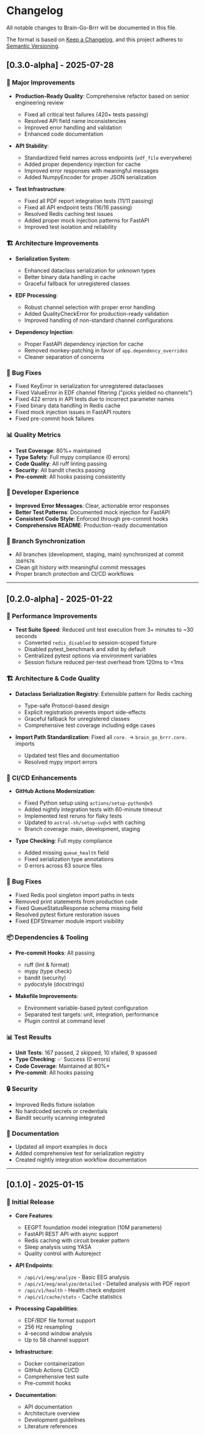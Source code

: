 # Changelog

All notable changes to Brain-Go-Brrr will be documented in this file.

The format is based on [Keep a Changelog](https://keepachangelog.com/en/1.1.0/),
and this project adheres to [Semantic Versioning](https://semver.org/spec/v2.0.0.html).

## [0.3.0-alpha] - 2025-07-28

### 🚀 Major Improvements

- **Production-Ready Quality**: Comprehensive refactor based on senior engineering review
  - Fixed all critical test failures (420+ tests passing)
  - Resolved API field name inconsistencies
  - Improved error handling and validation
  - Enhanced code documentation

- **API Stability**:
  - Standardized field names across endpoints (`edf_file` everywhere)
  - Added proper dependency injection for cache
  - Improved error responses with meaningful messages
  - Added NumpyEncoder for proper JSON serialization

- **Test Infrastructure**:
  - Fixed all PDF report integration tests (11/11 passing)
  - Fixed all API endpoint tests (16/16 passing)
  - Resolved Redis caching test issues
  - Added proper mock injection patterns for FastAPI
  - Improved test isolation and reliability

### 🏗️ Architecture Improvements

- **Serialization System**:
  - Enhanced dataclass serialization for unknown types
  - Better binary data handling in cache
  - Graceful fallback for unregistered classes

- **EDF Processing**:
  - Robust channel selection with proper error handling
  - Added QualityCheckError for production-ready validation
  - Improved handling of non-standard channel configurations

- **Dependency Injection**:
  - Proper FastAPI dependency injection for cache
  - Removed monkey-patching in favor of `app.dependency_overrides`
  - Cleaner separation of concerns

### 🐛 Bug Fixes

- Fixed KeyError in serialization for unregistered dataclasses
- Fixed ValueError in EDF channel filtering ("picks yielded no channels")
- Fixed 422 errors in API tests due to incorrect parameter names
- Fixed binary data handling in Redis cache
- Fixed mock injection issues in FastAPI routers
- Fixed pre-commit hook failures

### 📊 Quality Metrics

- **Test Coverage**: 80%+ maintained
- **Type Safety**: Full mypy compliance (0 errors)
- **Code Quality**: All ruff linting passing
- **Security**: All bandit checks passing
- **Pre-commit**: All hooks passing consistently

### 🔧 Developer Experience

- **Improved Error Messages**: Clear, actionable error responses
- **Better Test Patterns**: Documented mock injection for FastAPI
- **Consistent Code Style**: Enforced through pre-commit hooks
- **Comprehensive README**: Production-ready documentation

### 🔄 Branch Synchronization

- All branches (development, staging, main) synchronized at commit `3b8f676`
- Clean git history with meaningful commit messages
- Proper branch protection and CI/CD workflows

---

## [0.2.0-alpha] - 2025-01-22

### 🚀 Performance Improvements

- **Test Suite Speed**: Reduced unit test execution from 3+ minutes to ~30 seconds
  - Converted `redis_disabled` to session-scoped fixture
  - Disabled pytest_benchmark and xdist by default
  - Centralized pytest options via environment variables
  - Session fixture reduced per-test overhead from 120ms to <1ms

### 🏗️ Architecture & Code Quality

- **Dataclass Serialization Registry**: Extensible pattern for Redis caching
  - Type-safe Protocol-based design
  - Explicit registration prevents import side-effects
  - Graceful fallback for unregistered classes
  - Comprehensive test coverage including edge cases

- **Import Path Standardization**: Fixed all `core.` → `brain_go_brrr.core.` imports
  - Updated test files and documentation
  - Resolved mypy import errors

### 🔧 CI/CD Enhancements

- **GitHub Actions Modernization**:
  - Fixed Python setup using `actions/setup-python@v5`
  - Added nightly integration tests with 60-minute timeout
  - Implemented test reruns for flaky tests
  - Updated to `astral-sh/setup-uv@v5` with caching
  - Branch coverage: main, development, staging

- **Type Checking**: Full mypy compliance
  - Added missing `queue_health` field
  - Fixed serialization type annotations
  - 0 errors across 63 source files

### 🐛 Bug Fixes

- Fixed Redis pool singleton import paths in tests
- Removed print statements from production code
- Fixed QueueStatusResponse schema missing field
- Resolved pytest fixture restoration issues
- Fixed EDFStreamer module import visibility

### 📦 Dependencies & Tooling

- **Pre-commit Hooks**: All passing
  - ruff (lint & format)
  - mypy (type check)
  - bandit (security)
  - pydocstyle (docstrings)

- **Makefile Improvements**:
  - Environment variable-based pytest configuration
  - Separated test targets: unit, integration, performance
  - Plugin control at command level

### 📊 Test Results

- **Unit Tests**: 167 passed, 2 skipped, 10 xfailed, 9 xpassed
- **Type Checking**: ✅ Success (0 errors)
- **Code Coverage**: Maintained at 80%+
- **Pre-commit**: All hooks passing

### 🔒 Security

- Improved Redis fixture isolation
- No hardcoded secrets or credentials
- Bandit security scanning integrated

### 📝 Documentation

- Updated all import examples in docs
- Added comprehensive test for serialization registry
- Created nightly integration workflow documentation

---

## [0.1.0] - 2025-01-15

### 🎉 Initial Release

- **Core Features**:
  - EEGPT foundation model integration (10M parameters)
  - FastAPI REST API with async support
  - Redis caching with circuit breaker pattern
  - Sleep analysis using YASA
  - Quality control with Autoreject

- **API Endpoints**:
  - `/api/v1/eeg/analyze` - Basic EEG analysis
  - `/api/v1/eeg/analyze/detailed` - Detailed analysis with PDF report
  - `/api/v1/health` - Health check endpoint
  - `/api/v1/cache/stats` - Cache statistics

- **Processing Capabilities**:
  - EDF/BDF file format support
  - 256 Hz resampling
  - 4-second window analysis
  - Up to 58 channel support

- **Infrastructure**:
  - Docker containerization
  - GitHub Actions CI/CD
  - Comprehensive test suite
  - Pre-commit hooks

- **Documentation**:
  - API documentation
  - Architecture overview
  - Development guidelines
  - Literature references
